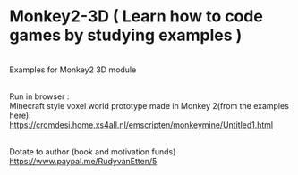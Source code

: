 # Monkey2-3D ( Learn how to code games by studying examples )
<br>
Examples for Monkey2 3D module<br><br>

Run in browser :<br>
Minecraft style voxel world prototype made in Monkey 2(from the examples here):<br>
https://cromdesi.home.xs4all.nl/emscripten/monkeymine/Untitled1.html<br><br>


Dotate to author (book and motivation funds) https://www.paypal.me/RudyvanEtten/5
